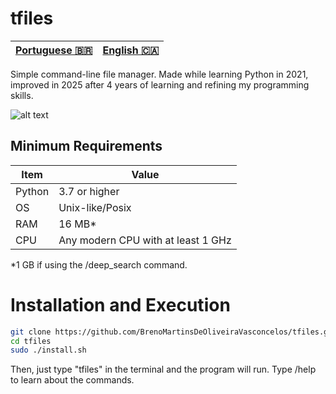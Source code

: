 # tfiles

|[Portuguese 🇧🇷](https://github.com/BrenoMartinsDeOliveiraVasconcelos/tfiles/blob/main/translations/readme/README.pt.md) | [English 🇨🇦](https://github.com/BrenoMartinsDeOliveiraVasconcelos/tfiles/blob/main/README.md)
| --- | --- |

Simple command-line file manager. Made while learning Python in 2021, improved in 2025 after 4 years of learning and refining my programming skills.

![alt text](https://i.imgur.com/2MaUULx.png)

## Minimum Requirements

| Item | Value |
| ---- | ---- |
| Python | 3.7 or higher |
| OS | Unix-like/Posix | 
| RAM | 16 MB* |
| CPU | Any modern CPU with at least 1 GHz


\*1 GB if using the /deep_search command.

# Installation and Execution

``` bash
git clone https://github.com/BrenoMartinsDeOliveiraVasconcelos/tfiles.git
cd tfiles
sudo ./install.sh
```

Then, just type "tfiles" in the terminal and the program will run. Type /help to learn about the commands.
